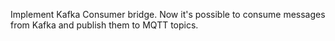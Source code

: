 Implement Kafka Consumer bridge.
Now it's possible to consume messages from Kafka and publish them to MQTT topics.
